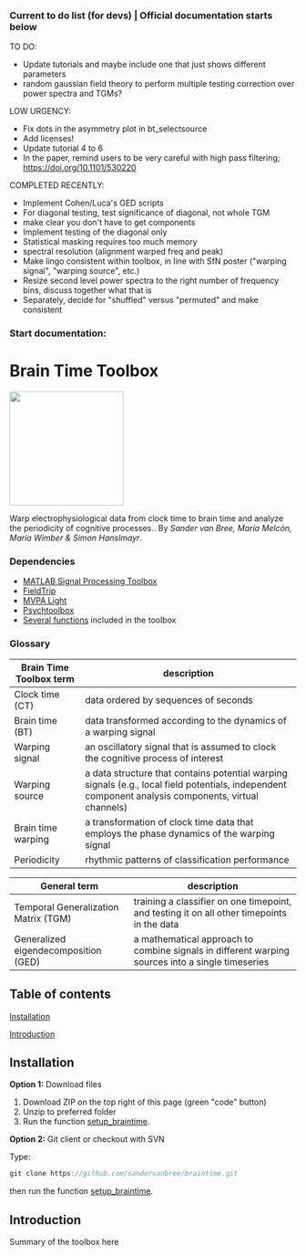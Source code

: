 ### Current to do list (for devs) | Official documentation starts below

TO DO:
- Update tutorials and maybe include one that just shows different parameters
- random gaussian field theory to perform multiple testing correction over power spectra and TGMs?

LOW URGENCY:
- Fix dots in the asymmetry plot in bt_selectsource
- Add licenses! 
- Update tutorial 4 to 6
- In the paper, remind users to be very careful with high pass filtering; https://doi.org/10.1101/530220

COMPLETED RECENTLY: 
- Implement Cohen/Luca's GED scripts
- For diagonal testing, test significance of diagonal, not whole TGM
- make clear you don't have to get components
- Implement testing of the diagonal only
- Statistical masking requires too much memory
- spectral resolution (alignment warped freq and peak)
- Make lingo consistent within toolbox, in line with SfN poster ("warping signal", "warping source", etc.)
- Resize second level power spectra to the right number of frequency bins, discuss together what that is
- Separately, decide for "shuffled" versus "permuted" and make consistent

### Start documentation:


# Brain Time Toolbox
<img src="https://i.imgur.com/OAEVqgM.png" width="200">

Warp electrophysiological data from clock time to brain time and analyze the periodicity of cognitive processes.. By *Sander van Bree, María Melcón, Maria Wimber & Simon Hanslmayr*.

### Dependencies
- [MATLAB Signal Processing Toolbox](https://uk.mathworks.com/help/signal/getting-started-with-signal-processing-toolbox.html)
- [FieldTrip](http://www.fieldtriptoolbox.org/download/)
- [MVPA Light](https://github.com/treder/MVPA-Light)
- [Psychtoolbox](http://psychtoolbox.org/download.html)
- [Several functions](external) included in the toolbox

### Glossary
| Brain Time Toolbox term | description |
| --- | --- |
| Clock time (CT) | data ordered by sequences of seconds |
| Brain time (BT) | data transformed according to the dynamics of a warping signal |
| Warping signal | an oscillatory signal that is assumed to clock the cognitive process of interest |
| Warping source | a data structure that contains potential warping signals (e.g., local field potentials, independent component analysis components, virtual channels) |
| Brain time warping | a transformation of clock time data that employs the phase dynamics of the warping signal |
| Periodicity | rhythmic patterns of classification performance |

| General term | description |
| --- | --- |
| Temporal Generalization Matrix (TGM) | training a classifier on one timepoint, and testing it on all other timepoints in the data |
| Generalized eigendecomposition (GED) | a mathematical approach to combine signals in different warping sources into a single timeseries |

## Table of contents
[Installation](#installation)

[Introduction](#introduction)

## Installation
**Option 1:** Download files

1. Download ZIP on the top right of this page (green "code" button)
2. Unzip to preferred folder
3. Run the function [setup_braintime](setup).

**Option 2:** Git client or checkout with SVN

Type:
```java
git clone https://github.com/sandervanbree/braintime.git
```
then run the function [setup_braintime](setup).

## Introduction
Summary of the toolbox here
